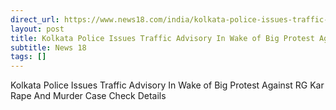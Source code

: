 ```yaml
---
direct_url: https://www.news18.com/india/kolkata-police-issues-traffic-advisory-in-wake-of-big-protest-against-rg-kar-rape-and-murder-case-check-details-9028814.html
layout: post
title: Kolkata Police Issues Traffic Advisory In Wake of Big Protest Against RG Kar Rape And Murder Case   Check Details
subtitle: News 18
tags: []
---
```


Kolkata Police Issues Traffic Advisory In Wake of Big Protest Against RG Kar Rape And Murder Case   Check Details
